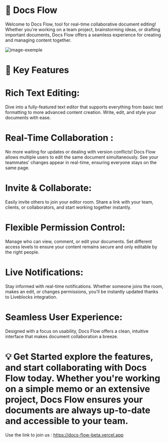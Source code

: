 # 📝 Docs Flow

Welcome to Docs Flow, tool for real-time collaborative document editing! Whether you're working on a team project, brainstorming ideas, or drafting important documents, Docs Flow offers a seamless experience for creating and managing content together.

![image-exemple](https://github.com/user-attachments/assets/2f31d63f-9395-4755-b4f3-3f099194929a)

 # 🌟 Key Features
 
# Rich Text Editing:
Dive into a fully-featured text editor that supports everything from basic text formatting to more advanced content creation. Write, edit, and style your documents with ease.

# Real-Time Collaboration :
No more waiting for updates or dealing with version conflicts! Docs Flow allows multiple users to edit the same document simultaneously. See your teammates' changes appear in real-time, ensuring everyone stays on the same page.

# Invite & Collaborate:
Easily invite others to join your editor room. Share a link with your team, clients, or collaborators, and start working together instantly.

# Flexible Permission Control:
Manage who can view, comment, or edit your documents. Set different access levels to ensure your content remains secure and only editable by the right people.

# Live Notifications:
Stay informed with real-time notifications. Whether someone joins the room, makes an edit, or changes permissions, you'll be instantly updated thanks to Liveblocks integration.

# Seamless User Experience:
Designed with a focus on usability, Docs Flow offers a clean, intuitive interface that makes document collaboration a breeze.

# 💡 Get Started explore the features, and start collaborating with Docs Flow today. Whether you're working on a simple memo or an extensive project, Docs Flow ensures your documents are always up-to-date and accessible to your team.

Use the link to join us : https://docs-flow-beta.vercel.app
